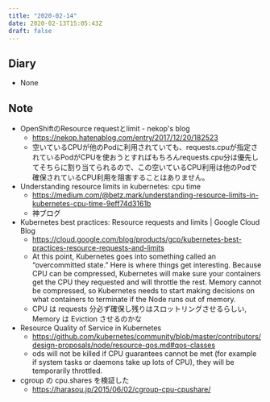```yaml
---
title: "2020-02-14"
date: 2020-02-13T15:05:43Z
draft: false
---
```


## Diary

* None

## Note

* OpenShiftのResource requestとlimit - nekop's blog
  * https://nekop.hatenablog.com/entry/2017/12/20/182523
  * 空いているCPUが他のPodに利用されていても、requests.cpuが指定されているPodがCPUを使おうとすればもちろんrequests.cpu分は優先してそちらに割り当てられるので、この空いているCPU利用は他のPodで確保されているCPU利用を阻害することはありません。
* Understanding resource limits in kubernetes: cpu time
  * https://medium.com/@betz.mark/understanding-resource-limits-in-kubernetes-cpu-time-9eff74d3161b
  * 神ブログ
* Kubernetes best practices: Resource requests and limits | Google Cloud Blog
  * https://cloud.google.com/blog/products/gcp/kubernetes-best-practices-resource-requests-and-limits
  * At this point, Kubernetes goes into something called an “overcommitted state.” Here is where things get interesting. Because CPU can be compressed, Kubernetes will make sure your containers get the CPU they requested and will throttle the rest. Memory cannot be compressed, so Kubernetes needs to start making decisions on what containers to terminate if the Node runs out of memory.
  * CPU は requests 分必ず確保し残りはスロットリングさせるらしい, Memory は Eviction させるのかな
* Resource Quality of Service in Kubernetes
  * https://github.com/kubernetes/community/blob/master/contributors/design-proposals/node/resource-qos.md#qos-classes
  * ods will not be killed if CPU guarantees cannot be met (for example if system tasks or daemons take up lots of CPU), they will be temporarily throttled.
* cgroup の cpu.shares を検証した
  * https://harasou.jp/2015/06/02/cgroup-cpu-cpushare/
